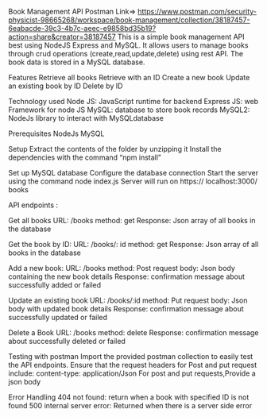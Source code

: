 Book Management API
Postman Link=> https://www.postman.com/security-physicist-98665268/workspace/book-management/collection/38187457-6eabacde-39c3-4b7c-aeec-e9858bd35b19?action=share&creator=38187457
This is a simple book management API best using NodeJS Express and MySQL.
It allows users to manage books through crud operations (create,read,update,delete) using rest API.
The book data is stored in a MySQL database.

Features
Retrieve all books
Retrieve with an ID 
Create a new book
Update an existing book by ID
Delete by ID

Technology used
Node JS:  JavaScript runtime for backend
Express JS:  web Framework  for node JS
MySQL:  database to store book records
MySQL2:  NodeJs library to interact with MySQLdatabase

Prerequisites
NodeJs
MySQL 

Setup
Extract the contents of the folder by unzipping  it
Install the dependencies with the command “npm install”

Set up MySQL database
Configure the database connection
Start the server  using the command node index.js
Server will run on https:// localhost:3000/ books

API endpoints :

Get all books
URL: /books
method: get 
Response:  Json array of all books in the database

Get the book by ID:
URL: /books/: id
method: get
Response:  Json array of all books in the database

Add a new book:
URL: /books
method: Post
request body:  Json body containing the new book details
Response:   confirmation message about successfully added or failed

Update an existing book
URL: /books/:id
method: Put
request body:  Json body  with updated book details
Response:   confirmation message about successfully  updated or failed

Delete a Book
URL: /books
method: delete 
Response:  confirmation message about successfully  deleted or failed

Testing with postman
Import the provided postman collection to easily test the API endpoints.
Ensure that the request headers for Post and put request include:
 content-type: application/Json
For  post and put requests,Provide a json body 

Error Handling
404 not found:  return when a book with specified ID is not found
500  internal server error: Returned when there is a server side error



